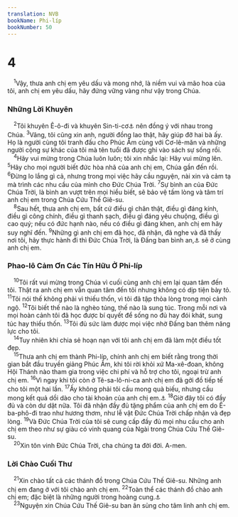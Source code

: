 ```yaml
---
translation: NVB
bookName: Phi-líp 
bookNumber: 50
---
```


<div class="title"><h1>4</h1></div>
<span class="verse phi_4_1"> <sup>1</sup>Vậy, thưa anh chị em yêu dấu và mong nhớ, là niềm vui và mão hoa của tôi, anh chị em yêu dấu, hãy đứng vững vàng như vậy trong Chúa. <br/></span>
<div class="title"><h3>Những Lời Khuyên </h3></div>
<span class="verse phi_4_2"> <sup>2</sup>Tôi khuyên Ê-ô-đi và khuyên Sin-ti-cơ<a data-toggle="tooltip" data-placement="bottom" title="Ctd: Si-đi-gu một tên riêng">⚓</a> nên đồng ý với nhau trong Chúa. </span>
<span class="verse phi_4_3"><sup>3</sup>Vâng, tôi cũng xin anh, người đồng lao thật, hãy giúp đỡ hai bà ấy. Họ là người cùng tôi tranh đấu cho Phúc Âm cùng với Cơ-lê-măn và những người cộng sự khác của tôi mà tên tuổi đã được ghi vào sách sự sống rồi. <br/></span>
<span class="verse phi_4_4"> <sup>4</sup>Hãy vui mừng trong Chúa luôn luôn; tôi xin nhắc lại: Hãy vui mừng lên. </span>
<span class="verse phi_4_5"><sup>5</sup>Hãy cho mọi người biết đức hòa nhã của anh chị em, Chúa gần đến rồi. </span>
<span class="verse phi_4_6"><sup>6</sup>Đừng lo lắng gì cả, nhưng trong mọi việc hãy cầu nguyện, nài xin và cảm tạ mà trình các nhu cầu của mình cho Đức Chúa Trời. </span>
<span class="verse phi_4_7"><sup>7</sup>Sự bình an của Đức Chúa Trời, là bình an vượt trên mọi hiểu biết, sẽ bảo vệ tấm lòng và tâm trí anh chị em trong Chúa Cứu Thế Giê-su. <br/></span>
<span class="verse phi_4_8"> <sup>8</sup>Sau hết, thưa anh chị em, bất cứ điều gì chân thật, điều gì đáng kính, điều gì công chính, điều gì thanh sạch, điều gì đáng yêu chuộng, điều gì cao quý; nếu có đức hạnh nào, nếu có điều gì đáng khen, anh chị em hãy suy nghĩ đến. </span>
<span class="verse phi_4_9"><sup>9</sup>Những gì anh chị em đã học, đã nhận, đã nghe và đã thấy nơi tôi, hãy thực hành đi thì Đức Chúa Trời, là Đấng ban bình an,<a data-toggle="tooltip" data-placement="bottom" title="Nt: Đức Chúa Trời của sự bình an">⚓</a> sẽ ở cùng anh chị em. <br/></span>
<div class="title"><h3>Phao-lô Cảm Ơn Các Tín Hữu Ở Phi-líp </h3></div>
<span class="verse phi_4_10"> <sup>10</sup>Tôi rất vui mừng trong Chúa vì cuối cùng anh chị em lại quan tâm đến tôi. Thật ra anh chị em vẫn quan tâm đến tôi nhưng không có dịp tiện bày tỏ. </span>
<span class="verse phi_4_11"><sup>11</sup>Tôi nói thế không phải vì thiếu thốn, vì tôi đã tập thỏa lòng trong mọi cảnh ngộ. </span>
<span class="verse phi_4_12"><sup>12</sup>Tôi biết thế nào là nghèo túng, thế nào là sung túc. Trong mỗi nơi và mọi hoàn cảnh tôi đã học được bí quyết để sống no đủ hay đói khát, sung túc hay thiếu thốn. </span>
<span class="verse phi_4_13"><sup>13</sup>Tôi đủ sức làm được mọi việc nhờ Đấng ban thêm năng lực cho tôi. <br/></span>
<span class="verse phi_4_14"> <sup>14</sup>Tuy nhiên khi chia sẻ hoạn nạn với tôi anh chị em đã làm một điều tốt đẹp. <br/></span>
<span class="verse phi_4_15"> <sup>15</sup>Thưa anh chị em thành Phi-líp, chính anh chị em biết rằng trong thời gian bắt đầu truyền giảng Phúc Âm, khi tôi rời khỏi xứ Ma-xê-đoan, không Hội Thánh nào tham gia trong việc chi phí và hỗ trợ cho tôi, ngoại trừ anh chị em. </span>
<span class="verse phi_4_16"><sup>16</sup>Vì ngay khi tôi còn ở Tê-sa-lô-ni-ca anh chị em đã gởi đồ tiếp tế cho tôi một hai lần. </span>
<span class="verse phi_4_17"><sup>17</sup>Ấy không phải tôi cầu mong quà biếu, nhưng cầu mong kết quả dồi dào cho tài khoản của anh chị em.<a data-toggle="tooltip" data-placement="bottom" title="Ctd: cầu mong tiền lời gia tăng cho tài khoản của anh chị em">⚓</a></span>
<span class="verse phi_4_18"><sup>18</sup>Giờ đây tôi có đầy đủ và còn dư dật nữa. Tôi đã nhận đầy đủ tặng phẩm của anh chị em do Ê-ba-phô-đi trao như hương thơm, như lễ vật Đức Chúa Trời chấp nhận và đẹp lòng. </span>
<span class="verse phi_4_19"><sup>19</sup>Và Đức Chúa Trời của tôi sẽ cung cấp đầy đủ mọi nhu cầu cho anh chị em theo như sự giàu có vinh quang của Ngài trong Chúa Cứu Thế Giê-su. <br/></span>
<span class="verse phi_4_20"> <sup>20</sup>Xin tôn vinh Đức Chúa Trời, cha chúng ta đời đời. A-men. <br/></span>
<div class="title"><h3>Lời Chào Cuối Thư </h3></div>
<span class="verse phi_4_21"> <sup>21</sup>Xin chào tất cả các thánh đồ trong Chúa Cứu Thế Giê-su. Những anh chị em đang ở với tôi chào anh chị em. </span>
<span class="verse phi_4_22"><sup>22</sup>Toàn thể các thánh đồ chào anh chị em; đặc biệt là những người trong hoàng cung.<a data-toggle="tooltip" data-placement="bottom" title="Ctd: những viên chức phục vụ trong hoàng cung">⚓</a><br/></span>
<span class="verse phi_4_23"> <sup>23</sup>Nguyện xin Chúa Cứu Thế Giê-su ban ân sủng cho tâm linh anh chị em. <br/></span>
